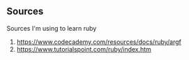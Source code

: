 ## Sources
Sources I'm using to learn ruby

1. https://www.codecademy.com/resources/docs/ruby/argf
2. https://www.tutorialspoint.com/ruby/index.htm